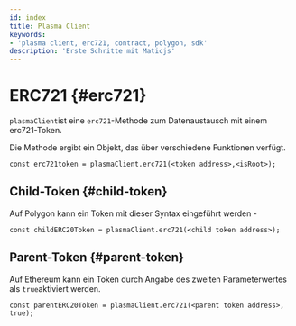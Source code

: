```yaml
---
id: index
title: Plasma Client
keywords:
- 'plasma client, erc721, contract, polygon, sdk'
description: 'Erste Schritte mit Maticjs'
---
```


# ERC721 {#erc721}

`plasmaClient`ist eine `erc721`-Methode zum Datenaustausch mit einem erc721-Token.

Die Methode ergibt ein Objekt, das über verschiedene Funktionen verfügt.

```
const erc721token = plasmaClient.erc721(<token address>,<isRoot>);
```

## Child-Token {#child-token}

Auf Polygon kann ein Token mit dieser Syntax eingeführt werden -

```
const childERC20Token = plasmaClient.erc721(<child token address>);
```

## Parent-Token {#parent-token}

Auf Ethereum kann ein Token durch Angabe des zweiten Parameterwertes als `true`aktiviert werden.

```
const parentERC20Token = plasmaClient.erc721(<parent token address>, true);
```
